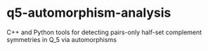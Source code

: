 # q5-automorphism-analysis
C++ and Python tools for detecting pairs-only half-set complement symmetries in Q_5 via automorphisms
